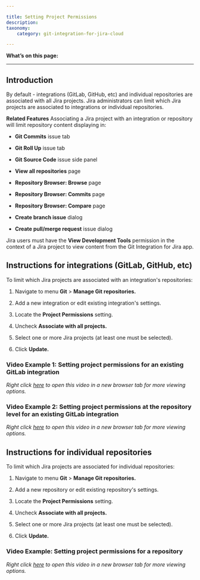```yaml
---

title: Setting Project Permissions
description:
taxonomy:
    category: git-integration-for-jira-cloud

---
```

**What’s on this page:**

* * *

## Introduction

By default - integrations (GitLab, GitHub, etc) and individual repositories are associated with all Jira projects. Jira administrators can limit which Jira projects are associated to integrations or individual repositories.

**Related Features**
Associating a Jira project with an integration or repository will limit repository content displaying in:

*   **Git Commits** issue tab

*   **Git Roll Up** issue tab

*   **Git Source Code** issue side panel 

*   **View all repositories** page

*   **Repository Browser: Browse** page

*   **Repository Browser: Commits** page

*   **Repository Browser: Compare** page

*   **Create branch issue** dialog

*   **Create pull/merge request** issue dialog


Jira users must have the **View Development Tools** permission in the context of a Jira project to view content from the Git Integration for Jira app.

## Instructions for integrations (GitLab, GitHub, etc)

To limit which Jira projects are associated with an integration's repositories:

1.  Navigate to menu **Git** > **Manage Git repositories.**

2.  Add a new integration or edit existing integration's settings.

3.  Locate the **Project Permissions** setting.

4.  Uncheck **Associate with all projects.**

5.  Select one or more Jira projects (at least one must be selected).

6.  Click **Update.**


### **Video Example 1:** Setting project permissions for an existing GitLab integration

_Right click_ [_here_](https://bigbrassband.wistia.com/medias/rnm5t639cz) _to open this video in a new browser tab for more viewing options._

### **Video Example 2:** Setting project permissions at the repository level for an existing GitLab integration

_Right click_ [_here_](https://bigbrassband.wistia.com/medias/fder2qnpgw) _to open this video in a new browser tab for more viewing options._

## Instructions for individual repositories

To limit which Jira projects are associated for individual repositories:

1.  Navigate to menu **Git** > **Manage Git repositories.**

2.  Add a new repository or edit existing repository's settings.

3.  Locate the **Project Permissions** setting.

4.  Uncheck **Associate with all projects.**

5.  Select one or more Jira projects (at least one must be selected).

6.  Click **Update.**


### **Video Example:** Setting project permissions for a repository 

_Right click_ [_here_](https://bigbrassband.wistia.com/medias/xvzj32nxou) _to open this video in a new browser tab for more viewing options._